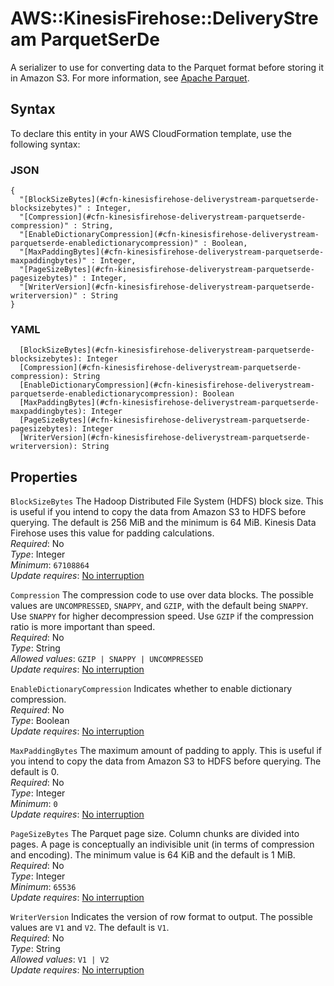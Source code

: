 # AWS::KinesisFirehose::DeliveryStream ParquetSerDe<a name="aws-properties-kinesisfirehose-deliverystream-parquetserde"></a>

A serializer to use for converting data to the Parquet format before storing it in Amazon S3\. For more information, see [Apache Parquet](https://parquet.apache.org/documentation/latest/)\.

## Syntax<a name="aws-properties-kinesisfirehose-deliverystream-parquetserde-syntax"></a>

To declare this entity in your AWS CloudFormation template, use the following syntax:

### JSON<a name="aws-properties-kinesisfirehose-deliverystream-parquetserde-syntax.json"></a>

```
{
  "[BlockSizeBytes](#cfn-kinesisfirehose-deliverystream-parquetserde-blocksizebytes)" : Integer,
  "[Compression](#cfn-kinesisfirehose-deliverystream-parquetserde-compression)" : String,
  "[EnableDictionaryCompression](#cfn-kinesisfirehose-deliverystream-parquetserde-enabledictionarycompression)" : Boolean,
  "[MaxPaddingBytes](#cfn-kinesisfirehose-deliverystream-parquetserde-maxpaddingbytes)" : Integer,
  "[PageSizeBytes](#cfn-kinesisfirehose-deliverystream-parquetserde-pagesizebytes)" : Integer,
  "[WriterVersion](#cfn-kinesisfirehose-deliverystream-parquetserde-writerversion)" : String
}
```

### YAML<a name="aws-properties-kinesisfirehose-deliverystream-parquetserde-syntax.yaml"></a>

```
  [BlockSizeBytes](#cfn-kinesisfirehose-deliverystream-parquetserde-blocksizebytes): Integer
  [Compression](#cfn-kinesisfirehose-deliverystream-parquetserde-compression): String
  [EnableDictionaryCompression](#cfn-kinesisfirehose-deliverystream-parquetserde-enabledictionarycompression): Boolean
  [MaxPaddingBytes](#cfn-kinesisfirehose-deliverystream-parquetserde-maxpaddingbytes): Integer
  [PageSizeBytes](#cfn-kinesisfirehose-deliverystream-parquetserde-pagesizebytes): Integer
  [WriterVersion](#cfn-kinesisfirehose-deliverystream-parquetserde-writerversion): String
```

## Properties<a name="aws-properties-kinesisfirehose-deliverystream-parquetserde-properties"></a>

`BlockSizeBytes`  <a name="cfn-kinesisfirehose-deliverystream-parquetserde-blocksizebytes"></a>
The Hadoop Distributed File System \(HDFS\) block size\. This is useful if you intend to copy the data from Amazon S3 to HDFS before querying\. The default is 256 MiB and the minimum is 64 MiB\. Kinesis Data Firehose uses this value for padding calculations\.  
*Required*: No  
*Type*: Integer  
*Minimum*: `67108864`  
*Update requires*: [No interruption](https://docs.aws.amazon.com/AWSCloudFormation/latest/UserGuide/using-cfn-updating-stacks-update-behaviors.html#update-no-interrupt)

`Compression`  <a name="cfn-kinesisfirehose-deliverystream-parquetserde-compression"></a>
The compression code to use over data blocks\. The possible values are `UNCOMPRESSED`, `SNAPPY`, and `GZIP`, with the default being `SNAPPY`\. Use `SNAPPY` for higher decompression speed\. Use `GZIP` if the compression ratio is more important than speed\.  
*Required*: No  
*Type*: String  
*Allowed values*: `GZIP | SNAPPY | UNCOMPRESSED`  
*Update requires*: [No interruption](https://docs.aws.amazon.com/AWSCloudFormation/latest/UserGuide/using-cfn-updating-stacks-update-behaviors.html#update-no-interrupt)

`EnableDictionaryCompression`  <a name="cfn-kinesisfirehose-deliverystream-parquetserde-enabledictionarycompression"></a>
Indicates whether to enable dictionary compression\.  
*Required*: No  
*Type*: Boolean  
*Update requires*: [No interruption](https://docs.aws.amazon.com/AWSCloudFormation/latest/UserGuide/using-cfn-updating-stacks-update-behaviors.html#update-no-interrupt)

`MaxPaddingBytes`  <a name="cfn-kinesisfirehose-deliverystream-parquetserde-maxpaddingbytes"></a>
The maximum amount of padding to apply\. This is useful if you intend to copy the data from Amazon S3 to HDFS before querying\. The default is 0\.  
*Required*: No  
*Type*: Integer  
*Minimum*: `0`  
*Update requires*: [No interruption](https://docs.aws.amazon.com/AWSCloudFormation/latest/UserGuide/using-cfn-updating-stacks-update-behaviors.html#update-no-interrupt)

`PageSizeBytes`  <a name="cfn-kinesisfirehose-deliverystream-parquetserde-pagesizebytes"></a>
The Parquet page size\. Column chunks are divided into pages\. A page is conceptually an indivisible unit \(in terms of compression and encoding\)\. The minimum value is 64 KiB and the default is 1 MiB\.  
*Required*: No  
*Type*: Integer  
*Minimum*: `65536`  
*Update requires*: [No interruption](https://docs.aws.amazon.com/AWSCloudFormation/latest/UserGuide/using-cfn-updating-stacks-update-behaviors.html#update-no-interrupt)

`WriterVersion`  <a name="cfn-kinesisfirehose-deliverystream-parquetserde-writerversion"></a>
Indicates the version of row format to output\. The possible values are `V1` and `V2`\. The default is `V1`\.  
*Required*: No  
*Type*: String  
*Allowed values*: `V1 | V2`  
*Update requires*: [No interruption](https://docs.aws.amazon.com/AWSCloudFormation/latest/UserGuide/using-cfn-updating-stacks-update-behaviors.html#update-no-interrupt)
